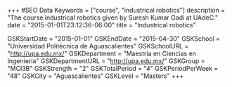 +++
#SEO Data
Keywords = ["course", "industrical robotics"]
description = "The course industrical robotics given by Suresh Kumar Gadi at UAdeC."
date = "2015-01-01T23:12:36-06:00"
title = "Industrical robotics"

GSKStartDate = "2015-01-01"
GSKEndDate = "2015-04-30"
GSKSchool = "Universidad Politécnica de Aguascalientes"
GSKSchoolURL = "http://upa.edu.mx/"
GSKDepartment = "Maestria en Ciencias en Ingenieria"
GSKDepartmentURL = "http://upa.edu.mx/"
GSKGroup = "MCI3B"
GSKStrength = "2"
GSKTotalPeriod = "4"
GSKPeriodPerWeek = "48"
GSKCity = "Aguascalientes"
GSKLevel = "Masters"
+++

<br/>